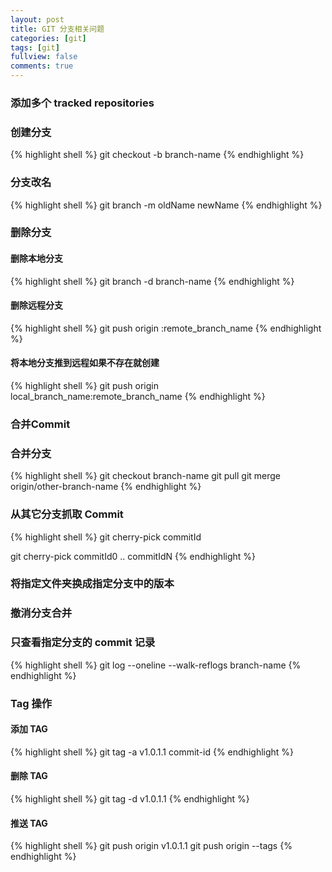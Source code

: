 ```yaml
---
layout: post
title: GIT 分支相关问题
categories: [git]
tags: [git]
fullview: false
comments: true
---
```


### 添加多个 tracked repositories

### 创建分支

{% highlight shell %}
git checkout -b branch-name
{% endhighlight %}

### 分支改名

{% highlight shell %}
git branch -m oldName newName
{% endhighlight %}

### 删除分支

#### 删除本地分支

{% highlight shell %}
git branch -d  branch-name
{% endhighlight %}

#### 删除远程分支

{% highlight shell %}
git push origin :remote_branch_name
{% endhighlight %}

#### 将本地分支推到远程如果不存在就创建

{% highlight shell %}
git push origin local_branch_name:remote_branch_name
{% endhighlight %}

### 合并Commit

### 合并分支

{% highlight shell %}
git checkout branch-name
git pull
git merge origin/other-branch-name
{% endhighlight %}

### 从其它分支抓取 Commit

{% highlight shell %}
git cherry-pick commitId

git cherry-pick commitId0 .. commitIdN 
{% endhighlight %}

### 将指定文件夹换成指定分支中的版本

### 撤消分支合并

### 只查看指定分支的 commit 记录

{% highlight shell %}
git log --oneline --walk-reflogs branch-name
{% endhighlight %}


### Tag 操作
#### 添加 TAG

{% highlight shell %}
git tag -a v1.0.1.1 commit-id
{% endhighlight %}


#### 删除 TAG

{% highlight shell %}
git tag -d v1.0.1.1
{% endhighlight %}

#### 推送 TAG

{% highlight shell %}
git push origin v1.0.1.1
git push origin --tags
{% endhighlight %}

